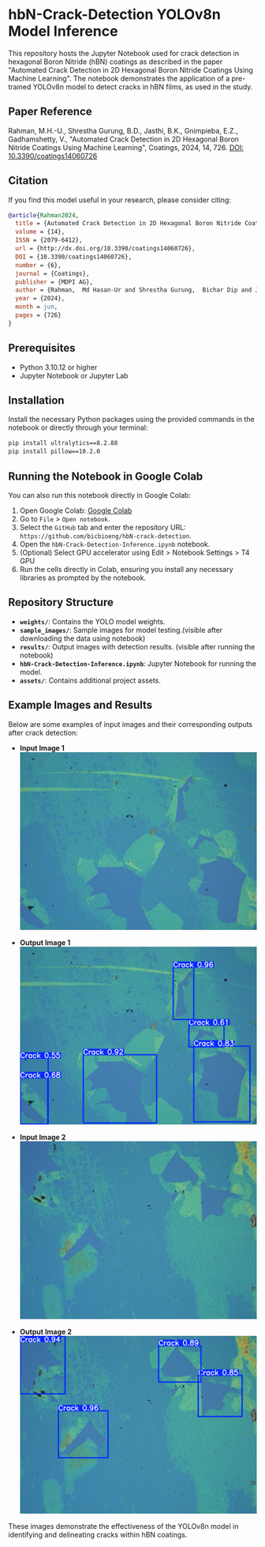 
# hbN-Crack-Detection YOLOv8n Model Inference

This repository hosts the Jupyter Notebook used for crack detection in hexagonal Boron Nitride (hBN) coatings as described in the paper "Automated Crack Detection in 2D Hexagonal Boron Nitride Coatings Using Machine Learning". The notebook demonstrates the application of a pre-trained YOLOv8n model to detect cracks in hBN films, as used in the study.

## Paper Reference

Rahman, M.H.-U., Shrestha Gurung, B.D., Jasthi, B.K., Gnimpieba, E.Z., Gadhamshetty, V., "Automated Crack Detection in 2D Hexagonal Boron Nitride Coatings Using Machine Learning", Coatings, 2024, 14, 726. [DOI: 10.3390/coatings14060726](https://doi.org/10.3390/coatings14060726)

## Citation

If you find this model useful in your research, please consider citing:

```bibtex
@article{Rahman2024,
  title = {Automated Crack Detection in 2D Hexagonal Boron Nitride Coatings Using Machine Learning},
  volume = {14},
  ISSN = {2079-6412},
  url = {http://dx.doi.org/10.3390/coatings14060726},
  DOI = {10.3390/coatings14060726},
  number = {6},
  journal = {Coatings},
  publisher = {MDPI AG},
  author = {Rahman,  Md Hasan-Ur and Shrestha Gurung,  Bichar Dip and Jasthi,  Bharat K. and Gnimpieba,  Etienne Z. and Gadhamshetty,  Venkataramana},
  year = {2024},
  month = jun,
  pages = {726}
}
```

## Prerequisites

- Python 3.10.12 or higher
- Jupyter Notebook or Jupyter Lab

## Installation

Install the necessary Python packages using the provided commands in the notebook or directly through your terminal:

```bash
pip install ultralytics==8.2.88
pip install pillow==10.2.0
```

## Running the Notebook in Google Colab

You can also run this notebook directly in Google Colab:

1. Open Google Colab: [Google Colab](https://colab.research.google.com/)
2. Go to `File` > `Open notebook`.
3. Select the `GitHub` tab and enter the repository URL: `https://github.com/bicbioeng/hbN-crack-detection`.
4. Open the `hbN-Crack-Detection-Inference.ipynb` notebook.
5. (Optional) Select GPU accelerator using Edit > Notebook Settings > T4 GPU
6. Run the cells directly in Colab, ensuring you install any necessary libraries as prompted by the notebook.

## Repository Structure

- **`weights/`**: Contains the YOLO model weights. 
- **`sample_images/`**: Sample images for model testing.(visible after downloading the data using notebook)
- **`results/`**: Output images with detection results. (visible after running the notebook)
- **`hbN-Crack-Detection-Inference.ipynb`**: Jupyter Notebook for running the model.
- **`assets/`**: Contains additional project assets.

## Example Images and Results

Below are some examples of input images and their corresponding outputs after crack detection:

- **Input Image 1**
  ![Input Image 1](assets/Y2X7_S2.png)

- **Output Image 1**
  ![Output Image 1](assets/Y2X7_S2_result.png)

- **Input Image 2**
  ![Input Image 2](assets/Y5X3_S2.png)

- **Output Image 2**
  ![Output Image 2](assets/Y5X3_S2_result.png)

These images demonstrate the effectiveness of the YOLOv8n model in identifying and delineating cracks within hBN coatings.
